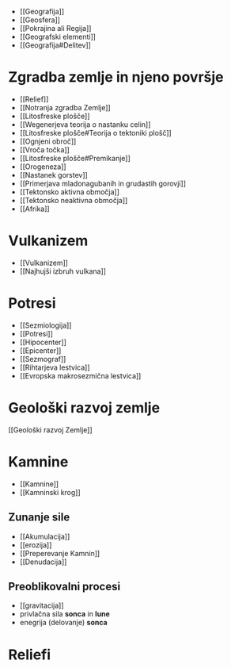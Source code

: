 - [[Geografija]]
- [[Geosfera]]
- [[Pokrajina ali Regija]]
- [[Geografski elementi]]
- [[Geografija#Delitev]]
# Zgradba zemlje in njeno površje
- [[Relief]]
- [[Notranja zgradba Zemlje]]
- [[Litosfreske plošče]]
- [[Wegenerjeva teorija o nastanku celin]]
- [[Litosfreske plošče#Teorija o tektoniki plošč]]
- [[Ognjeni obroč]]
- [[Vroča točka]]
- [[Litosfreske plošče#Premikanje]]
- [[Orogeneza]]
- [[Nastanek gorstev]]
- [[Primerjava mladonagubanih in grudastih gorovji]]
- [[Tektonsko aktivna območja]]
- [[Tektonsko neaktivna območja]]
- [[Afrika]]
# Vulkanizem
- [[Vulkanizem]]
- [[Najhujši izbruh vulkana]]
# Potresi
- [[Sezmiologija]]
- [[Potresi]]
- [[Hipocenter]]
- [[Epicenter]]
- [[Sezmograf]]
- [[Rihtarjeva lestvica]]
- [[Evropska makrosezmična lestvica]]
# Geološki razvoj zemlje
[[Geološki razvoj Zemlje]]
# Kamnine
- [[Kamnine]]
- [[Kamninski krog]]
## Zunanje sile
- [[Akumulacija]]
- [[erozija]]
- [[Preperevanje Kamnin]]
- [[Denudacija]]
## Preoblikovalni procesi
- [[gravitacija]]
- privlačna sila **sonca** in **lune**
- enegrija (delovanje) **sonca**
# Reliefi